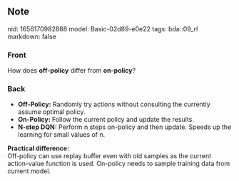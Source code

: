 ## Note
nid: 1656170982888
model: Basic-02d89-e0e22
tags: bda::09_rl
markdown: false

### Front
How does <b>off-policy</b> differ from <b>on-policy</b>?

### Back
<ul><li><b>Off-Policy:</b> Randomly try actions without consulting the currently assume optimal policy.</li><li><b>On-Policy:</b> Follow the current policy and update the results.</li><li><b>N-step DQN:</b> Perform n steps on-policy and then update. Speeds up the learning for small values of n.</li></ul><div><b>Practical difference:</b></div><div>Off-policy can use replay buffer even with old samples as the current action-value function is used. On-policy needs to sample training data from current model.</div>
